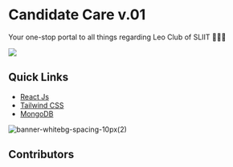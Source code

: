 # Candidate Care v.01

Your one-stop portal to all things regarding Leo Club of SLIIT 🦁💖🔥


  <img src="https://contrib.rocks/image?repo=sliitleo%2FExco22.23" />
</a>

## Quick Links

- [React Js](#tech-stack)
- [Tailwind CSS](#how-to-contribute)
- [MongoDB](#i-really-want-to-contribute-but-where-do-i-start)

![banner-whitebg-spacing-10px(2)](https://cdn.discordapp.com/attachments/938131839661539339/984930372531925102/Candidate.png)

## Contributors

<a href="https://github.com/sliitleo/ExCo22.23/graphs/contributors">



